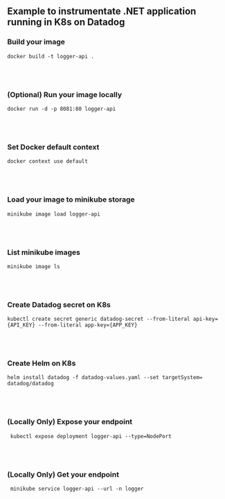 ## Example to instrumentate .NET application running in K8s on Datadog

<h3> Build your image</h3>
<code>docker build -t logger-api .</code>

<br><br>

<h3>(Optional) Run your image locally</h3>
<code>docker run -d -p 8081:80 logger-api</code>

<br><br>

<h3>Set Docker default context</h3>
<code>docker context use default</code>

<br><br>

<h3>Load your image to minikube storage</h3>
<code>minikube image load logger-api</code>

<br><br>

<h3>List minikube images</h3>
<code>minikube image ls</code>

<br><br>

<h3>Create Datadog secret on K8s</h3>
<code>kubectl create secret generic datadog-secret --from-literal api-key={API_KEY} --from-literal app-key={APP_KEY}</code>

<br><br>

<h3> Create Helm on K8s</h3>
<code>helm install datadog -f datadog-values.yaml --set targetSystem=<TARGET_SYSTEM> datadog/datadog</code>

<br><br>

<h3> (Locally Only) Expose your endpoint</h3>
<code> kubectl expose deployment logger-api --type=NodePort</code>

<br><br>

<h3> (Locally Only) Get your endpoint</h3>
<code> minikube service logger-api --url -n logger</code>
